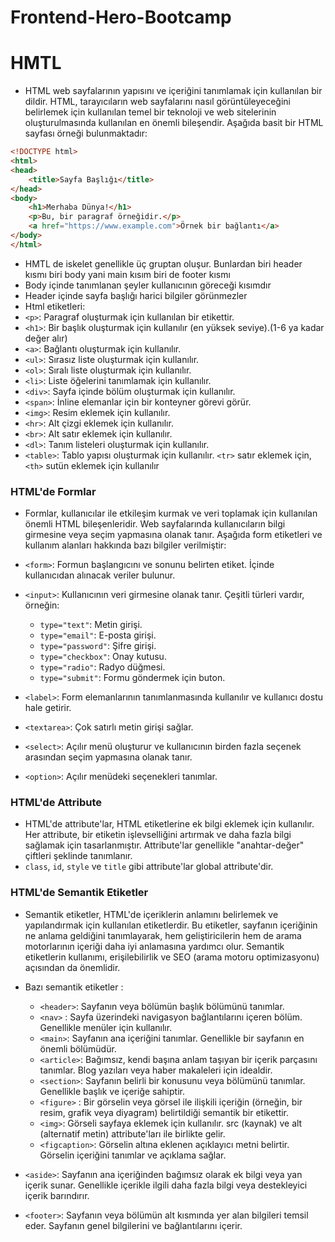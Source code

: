 # Frontend-Hero-Bootcamp

# HMTL
- HTML web sayfalarının yapısını ve içeriğini tanımlamak için kullanılan bir dildir. HTML, tarayıcıların web sayfalarını nasıl görüntüleyeceğini belirlemek için kullanılan temel bir teknoloji ve web sitelerinin oluşturulmasında kullanılan en önemli bileşendir.
Aşağıda basit bir HTML sayfası örneği bulunmaktadır:

```html
<!DOCTYPE html>
<html>
<head>
    <title>Sayfa Başlığı</title>
</head>
<body>
    <h1>Merhaba Dünya!</h1>
    <p>Bu, bir paragraf örneğidir.</p>
    <a href="https://www.example.com">Örnek bir bağlantı</a>
</body>
</html> 
```


 - HMTL de iskelet genellikle üç gruptan oluşur. Bunlardan biri header kısmı biri body yani main kısım biri de footer kısmı
 - Body içinde tanımlanan şeyler kullanıcının göreceği kısımdır
 - Header içinde sayfa başlığı harici bilgiler görünmezler
 - Html etiketleri:
 - `<p>`: Paragraf oluşturmak için kullanılan bir etikettir.
- `<h1>`: Bir başlık oluşturmak için kullanılır (en yüksek seviye).(1-6 ya kadar değer alır)
- `<a>`: Bağlantı oluşturmak için kullanılır.
- `<ul>`: Sırasız liste oluşturmak için kullanılır.
- `<ol>`: Sıralı liste oluşturmak için kullanılır.
- `<li>`: Liste öğelerini tanımlamak için kullanılır.
- `<div>`: Sayfa içinde bölüm oluşturmak için kullanılır.
- `<span>`: İnline elemanlar için bir konteyner görevi görür.
- `<img>`: Resim eklemek için kullanılır. 
- `<hr>`: Alt çizgi eklemek için kullanılır. 
- `<br>`: Alt satır eklemek için kullanılır. 
- `<dl>`: Tanım listeleri oluşturmak için kullanılır. 
- `<table>`: Tablo yapısı oluşturmak için kullanılır. `<tr>` satır eklemek için,`<th>` sutün eklemek için kullanılır

### HTML'de Formlar
- Formlar, kullanıcılar ile etkileşim kurmak ve veri toplamak için kullanılan önemli HTML bileşenleridir. Web sayfalarında kullanıcıların bilgi girmesine veya seçim yapmasına olanak tanır. Aşağıda form etiketleri ve kullanım alanları hakkında bazı bilgiler verilmiştir:

- `<form>`: Formun başlangıcını ve sonunu belirten etiket. İçinde kullanıcıdan alınacak veriler bulunur.
- `<input>`: Kullanıcının veri girmesine olanak tanır. Çeşitli türleri vardır, örneğin:
  - `type="text"`: Metin girişi.
  - `type="email"`: E-posta girişi.
  - `type="password"`: Şifre girişi.
  - `type="checkbox"`: Onay kutusu.
  - `type="radio"`: Radyo düğmesi.
  - `type="submit"`: Formu göndermek için buton.
- `<label>`: Form elemanlarının tanımlanmasında kullanılır ve kullanıcı dostu hale getirir.
- `<textarea>`: Çok satırlı metin girişi sağlar.
- `<select>`: Açılır menü oluşturur ve kullanıcının birden fazla seçenek arasından seçim yapmasına olanak tanır.
- `<option>`: Açılır menüdeki seçenekleri tanımlar.

### HTML'de Attribute
- HTML'de attribute'lar, HTML etiketlerine ek bilgi eklemek için kullanılır. Her attribute, bir etiketin işlevselliğini artırmak ve daha fazla bilgi sağlamak için tasarlanmıştır. Attribute'lar genellikle "anahtar-değer" çiftleri şeklinde tanımlanır.
- `class`, `id`, `style` ve `title` gibi attribute'lar global attribute'dir.

### HTML'de Semantik Etiketler
- Semantik etiketler, HTML'de içeriklerin anlamını belirlemek ve yapılandırmak için kullanılan etiketlerdir. Bu etiketler, sayfanın içeriğinin ne anlama geldiğini tanımlayarak, hem geliştiricilerin hem de arama motorlarının içeriği daha iyi anlamasına yardımcı olur. Semantik etiketlerin kullanımı, erişilebilirlik ve SEO (arama motoru optimizasyonu) açısından da önemlidir.
- Bazı semantik etiketler :
  - `<header>`: Sayfanın veya bölümün başlık bölümünü tanımlar.
  - `<nav>` : Sayfa üzerindeki navigasyon bağlantılarını içeren bölüm. Genellikle menüler için kullanılır.
  - `<main>`: Sayfanın ana içeriğini tanımlar. Genellikle bir sayfanın en önemli bölümüdür.
  - `<article>`: Bağımsız, kendi başına anlam taşıyan bir içerik parçasını tanımlar. Blog yazıları veya haber makaleleri için idealdir.
  - `<section>`: Sayfanın belirli bir konusunu veya bölümünü tanımlar. Genellikle başlık ve içeriğe sahiptir.
  - `<figure>` : Bir görselin veya görsel ile ilişkili içeriğin (örneğin, bir resim, grafik veya diyagram) belirtildiği semantik bir etikettir.
  - `<img>`: Görseli sayfaya eklemek için kullanılır. src (kaynak) ve alt (alternatif metin) attribute'ları ile birlikte gelir.
  - `<figcaption>`: Görselin altına eklenen açıklayıcı metni belirtir. Görselin içeriğini tanımlar ve açıklama sağlar.

- `<aside>`: Sayfanın ana içeriğinden bağımsız olarak ek bilgi veya yan içerik sunar. Genellikle içerikle ilgili daha fazla bilgi veya destekleyici içerik barındırır.
- `<footer>`: Sayfanın veya bölümün alt kısmında yer alan bilgileri temsil eder. Sayfanın genel bilgilerini ve bağlantılarını içerir.